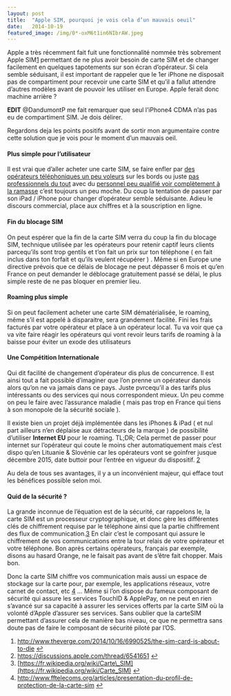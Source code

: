 ```yaml
---
layout:	post
title:	"Apple SIM, pourquoi je vois cela d’un mauvais oeuil"
date:	2014-10-19
featured_image: /img/0*-oxM6t1in6NIbrAW.jpeg
---
```


Apple a très récemment fait fuit une fonctionnalité nommée très sobrement Apple SIM[1](#fn-1911-1) permettant de ne plus avoir besoin de carte SIM et de changer facilement en quelques tapotements sur son écran d’opérateur. Si cela semble séduisant, il est important de rappeler que le 1er iPhone ne disposait pas de compartiment pour recevoir une carte SIM et qu’il a fallut attendre d’autres modèles avant de pouvoir les utiliser en Europe. Apple ferait donc machine arrière ?

**EDIT** @DandumontP me fait remarquer que seul l’iPhone4 CDMA n’as pas eu de compartiment SIM. Je dois délirer.

Regardons deja les points positifs avant de sortir mon argumentaire contre cette solution que je vois pour le moment d’un mauvais oeil.

#### Plus simple pour l’utilisateur

Il est vrai que d’aller acheter une carte SIM, se faire enfler par [des opérateurs téléphoniques un peu voleurs](http://orange.fr) sur les bords ou juste [pas professionnels du tout](http://orange.lu) avec du [personnel peu qualifié voir complètement à la ramasse](http://www.editus.lu/fr/orange-shop-esch-sur-alzette-383606) c’est toujours un peu moche. Du coup la tentation de passer par son iPad / iPhone pour changer d’opérateur semble séduisante. Adieu le discours commercial, place aux chiffres et à la souscription en ligne.

#### Fin du blocage SIM

On peut espérer que la fin de la carte SIM verra du coup la fin du blocage SIM, technique utilisée par les opérateurs pour retenir captif leurs clients parcequ’ils sont trop gentils et t’on fait un prix sur ton téléphone ( en fait inclus dans ton forfait et qu’ils veulent récupérer ) . Même si en Europe une directive prévois que ce délais de blocage ne peut dépasser 6 mois et qu’en France on peut demander le déblocage gratuitement passé se délai, le plus simple reste de ne pas bloquer en premier lieu.

#### Roaming plus simple

Si on peut facilement acheter une carte SIM dématérialisée, le roaming, même s’il est appelé à disparaitre, sera grandement facilité. Fini les frais facturés par votre opérateur et place à un opérateur local. Tu va voir que ça va vite faire réagir les opérateurs qui vont revoir leurs tarifs de roaming à la baisse pour éviter un exode des utilisateurs

#### Une Compétition Internationale

Qui dit facilité de changement d’opérateur dis plus de concurrence. Il est ainsi tout a fait possible d’imaginer que l’on prenne un opérateur danois alors qu’on ne va jamais dans ce pays. Juste pvrcequ’il a des tarifs plus intéressants ou des services qui nous correspondent mieux. Un peu comme on peu le faire avec l’assurance maladie ( mais pas trop en France qui tiens à son monopole de la sécurité sociale ).

Il existe bien un projet déjà implémentée dans les iPhones & iPad ( et nul part ailleurs n’en déplaise aux détracteurs de la marque ) de possibilité d’utiliser **Internet EU** pour le roaming. TL;DR; Cela permet de passer pour internet sur l’opérateur qui coute le moins cher automatiquement mais c’est dispo qu’en Lituanie & Slovénie car les opérateurs vont se goinfrer jusque décembre 2015, date buttoir pour l’entrée en vigueur du dispositif. [2](#fn-1911-2)

Au dela de tous ses avantages, il y a un inconvénient majeur, qui efface tout les bénéfices possible selon moi.

#### Quid de la sécurité ?

La grande inconnue de l’équation est de la sécurité, car rappelons le, la carte SIM est un processeur cryptographique, et donc gère les différentes clés de chiffrement requise par le téléphone ainsi que la partie chiffrement des flux de communication.[3](#fn-1911-3) En clair c’est le composant qui assure le chiffrement de vos communications entre la tour relais de votre opérateur et votre téléphone. Bon après certains opérateurs, français par exemple, disons au hasard Orange, ne le faisait pas avant de s’être fait chopper. Mais bon.

Donc la carte SIM chiffre vos communication mais aussi un espace de stockage sur la carte pour, par exemple, les applications réseaux, votre carnet de contact, etc [4](#fn-1911-4) … Même si l’on dispose du fameux composant de sécurité qui assure les services TouchID & ApplePay, on ne peut en rien s’avancé sur sa capacité à assurer les services offerts par la carte SIM où la volonté d’Apple d’assurer ses services. Sans oublier que la carteSIM permettant d’assurer cela de manière bas niveau, ce que ne permettra sans doute pas de faire le composant de sécurité piloté par l’OS.

1. <http://www.theverge.com/2014/10/16/6990525/the-sim-card-is-about-to-die> [↩](#fnref-1911-1)
2. <https://discussions.apple.com/thread/6541651> [↩](#fnref-1911-2)
3. [https://fr.wikipedia.org/wiki/Carte\_SIM](https://fr.wikipedia.org/wiki/Carte_SIM) [↩](#fnref-1911-3)
4. <http://www.fftelecoms.org/articles/presentation-du-profil-de-protection-de-la-carte-sim> [↩](#fnref-1911-4)
